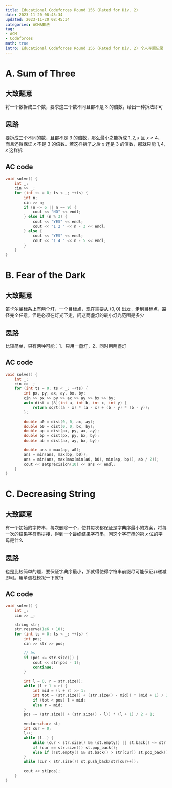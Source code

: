```yaml
---
title: Educational Codeforces Round 156 (Rated for Div. 2)
date: 2023-11-20 08:45:34
updated: 2023-11-20 08:45:34
categories: ACM&算法
tag:
- ACM
- Codeforces
math: true
intro: Educational Codeforces Round 156 (Rated for Div. 2) 个人写题记录
---
```


# A. Sum of Three

## 大致题意

将一个数拆成三个数，要求这三个数不同且都不是 $3$ 的倍数，给出一种拆法即可

## 思路

要拆成三个不同的数，且都不是 $3$ 的倍数，那么最小之能拆成 $1, 2, x$ 且 $x \geq 4$，而且还得保证 $x$ 不是 $3$ 的倍数。若这样拆了之后 $x$ 还是 $3$ 的倍数，那就只能 $1, 4, x$ 这样拆

## AC code

```cpp
void solve() {
    int _;
    cin >> _;
    for (int ts = 0; ts < _; ++ts) {
        int n;
        cin >> n;
        if (n <= 6 || n == 9) {
            cout << "NO" << endl;
        } else if (n % 3) {
            cout << "YES" << endl;
            cout << "1 2 " << n - 3 << endl;
        } else {
            cout << "YES" << endl;
            cout << "1 4 " << n - 5 << endl;
        }
    }
}
```

# B. Fear of the Dark

## 大致题意

笛卡尔坐标系上有两个灯，一个目标点，现在需要从 $(0, 0)$ 出发，走到目标点，路径完全任意，但是必须在灯光下走，问这两盏灯的最小灯光范围是多少

## 思路

比较简单，只有两种可能：1、只用一盏灯，2、同时用两盏灯

## AC code

```cpp
void solve() {
    int _;
    cin >> _;
    for (int ts = 0; ts < _; ++ts) {
        int px, py, ax, ay, bx, by;
        cin >> px >> py >> ax >> ay >> bx >> by;
        auto dist = [&](int a, int b, int x, int y) {
            return sqrt((a - x) * (a - x) + (b - y) * (b - y));
        };

        double a0 = dist(0, 0, ax, ay);
        double b0 = dist(0, 0, bx, by);
        double ap = dist(px, py, ax, ay);
        double bp = dist(px, py, bx, by);
        double ab = dist(ax, ay, bx, by);

        double ans = max(ap, a0);
        ans = min(ans, max(bp, b0));
        ans = min(ans, max(max(min(a0, b0), min(ap, bp)), ab / 2));
        cout << setprecision(10) << ans << endl;
    }
}
```

# C. Decreasing String

## 大致题意

有一个初始的字符串，每次删除一个，使其每次都保证是字典序最小的方案，将每一次的结果字符串拼接，得到一个最终结果字符串，问这个字符串的第 $x$ 位的字母是什么

## 思路

也是比较简单的题，要保证字典序最小，那就得使得字符串前缀尽可能保证非递减即可。用单调栈模拟一下就行

## AC code

```cpp
void solve() {
    int _;
    cin >> _;

    string str;
    str.reserve(1e6 + 10);
    for (int ts = 0; ts < _; ++ts) {
        int pos;
        cin >> str >> pos;

        // bs
        if (pos <= str.size()) {
            cout << str[pos - 1];
            continue;
        }

        int l = 0, r = str.size();
        while (l + 1 < r) {
            int mid = (l + r) >> 1;
            int tot = (str.size() + (str.size() - mid)) * (mid + 1) / 2;
            if (tot < pos) l = mid;
            else r = mid;
        }
        pos -= (str.size() + (str.size() - l)) * (l + 1) / 2 + 1;

        vector<char> st;
        int cur = 0;
        l++;
        while (l--) {
            while (cur < str.size() && (st.empty() || st.back() <= str[cur])) st.push_back(str[cur++]);
            if (cur == str.size()) st.pop_back();
            else if (!st.empty() && st.back() > str[cur]) st.pop_back();
        }
        while (cur < str.size()) st.push_back(str[cur++]);

        cout << st[pos];
    }
}
```
